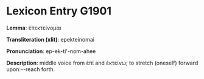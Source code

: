 # Lexicon Entry G1901

**Lemma**: ἐπεκτείνομαι

**Transliteration (xlit)**: epekteínomai

**Pronunciation**: ep-ek-ti'-nom-ahee

**Description**:
middle voice from ἐπί and ἐκτείνω; to stretch (oneself) forward upon:--reach forth.
